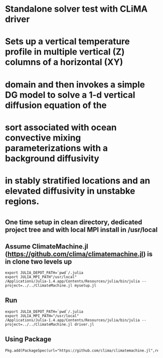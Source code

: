 # Standalone solver test with CLiMA driver
#
# Sets up a vertical temperature profile in multiple vertical (Z) columns of a horizontal (XY) 
# domain and then invokes a simple DG model to solve a 1-d vertical diffusion equation of the
# sort associated with ocean convective mixing parameterizations with a background diffusivity
# in stably stratified locations and an elevated diffusivity in unstabke regions.
#

## One time setup in clean directory, dedicated project tree and with local MPI install in /usr/local
## Assume ClimateMachine.jl (https://github.com/clima/climatemachine.jl) is in clone two levels up
```
export JULIA_DEPOT_PATH=`pwd`/.julia
export JULIA_MPI_PATH"/usr/local"
/Applications/Julia-1.4.app/Contents/Resources/julia/bin/julia --project=../../ClimateMachine.jl mysetup.jl
```

## Run
```
export JULIA_DEPOT_PATH=`pwd`/.julia
export JULIA_MPI_PATH="/usr/local"
/Applications/Julia-1.4.app/Contents/Resources/julia/bin/julia --project=../../ClimateMachine.jl driver.jl
```

## Using Package
```
Pkg.add(PackageSpec(url="https://github.com/clima/climatemachine.jl",rev="master"))
```


